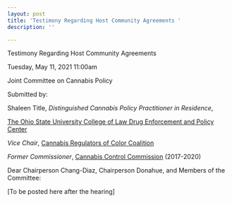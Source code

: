 ```yaml
---
layout: post
title: 'Testimony Regarding Host Community Agreements '
description: ''

---
```

Testimony Regarding Host Community Agreements

Tuesday, May 11, 2021 11:00am

Joint Committee on Cannabis Policy

Submitted by:

Shaleen Title, _Distinguished Cannabis Policy Practitioner in Residence_,

[The Ohio State University College of Law Drug Enforcement and Policy Center](https://moritzlaw.osu.edu/depc/)

_Vice Chair_, [Cannabis Regulators of Color Coalition](https://www.crc-coalition.org/)

_Former Commissioner_, [Cannabis Control Commission](https://masscannabiscontrol.com/) (2017-2020)

Dear Chairperson Chang-Diaz, Chairperson Donahue, and Members of the Committee:

\[To be posted here after the hearing\]